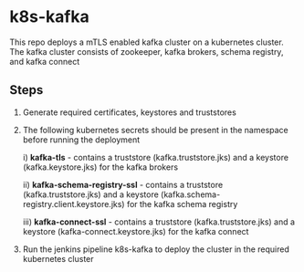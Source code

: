 # k8s-kafka
This repo deploys a mTLS enabled kafka cluster on a kubernetes cluster. The kafka cluster consists of zookeeper, kafka brokers, schema registry, and kafka connect

## Steps
1) Generate required certificates, keystores and truststores

2) The following kubernetes secrets should be present in the namespace before running the deployment

    i) **kafka-tls**
        - contains a truststore (kafka.truststore.jks) and a keystore (kafka.keystore.jks) for the kafka brokers

    ii) **kafka-schema-registry-ssl**
        - contains a truststore (kafka.truststore.jks) and a keystore (kafka.schema-registry.client.keystore.jks) for the kafka schema registry

    iii) **kafka-connect-ssl**
        - contains a truststore (kafka.truststore.jks) and a keystore (kafka-connect.keystore.jks) for the kafka connect

3) Run the jenkins pipeline k8s-kafka to deploy the cluster in the required kubernetes cluster

